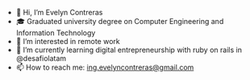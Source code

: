 - 👋 Hi, I’m Evelyn Contreras
- 🎓 Graduated university degree on Computer Engineering and Information Technology
- 👀 I’m interested in remote work
- 🌱 I’m currently learning digital entrepreneurship with ruby on rails in @desafiolatam 
- 📫 How to reach me: ing.evelyncontreras@gmail.com

<!---
EveAndrea/EveAndrea is a ✨ special ✨ repository because its `README.md` (this file) appears on your GitHub profile.
You can click the Preview link to take a look at your changes.
--->


